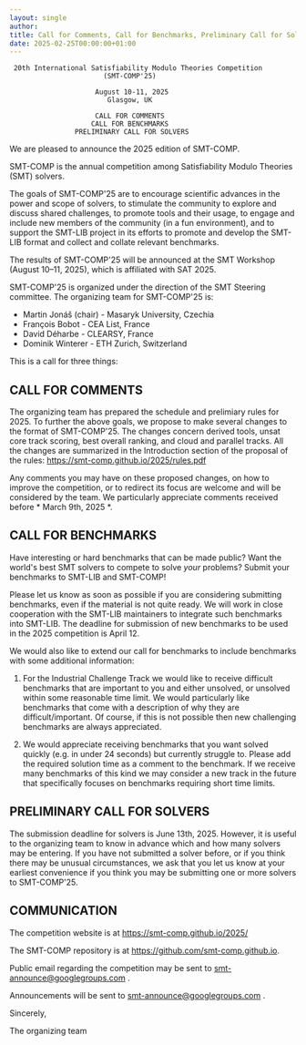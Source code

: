 ```yaml
---
layout: single
author:
title: Call for Comments, Call for Benchmarks, Preliminary Call for Solvers
date: 2025-02-25T00:00:00+01:00
---
```



     20th International Satisfiability Modulo Theories Competition
                           (SMT-COMP'25)

                         August 10-11, 2025
                            Glasgow, UK

                         CALL FOR COMMENTS
                        CALL FOR BENCHMARKS
                    PRELIMINARY CALL FOR SOLVERS


We are pleased to announce the 2025 edition of SMT-COMP.

SMT-COMP is the annual competition among Satisfiability Modulo
Theories (SMT) solvers.

The goals of SMT-COMP'25 are to encourage scientific advances in the
power and scope of solvers, to stimulate the community to explore and
discuss shared challenges, to promote tools and their usage, to engage
and include new members of the community (in a fun environment), and to
support the SMT-LIB project in its efforts to promote and develop the
SMT-LIB format and collect and collate relevant benchmarks.

The results of SMT-COMP'25 will be announced at the SMT Workshop
(August 10–11, 2025), which is affiliated with SAT 2025.

SMT-COMP'25 is organized under the direction of the SMT Steering
committee. The organizing team for SMT-COMP'25 is:

- Martin Jonáš (chair) - Masaryk University, Czechia
- François Bobot - CEA List, France
- David Déharbe - CLEARSY, France
- Dominik Winterer - ETH Zurich, Switzerland

This is a call for three things:


## CALL FOR COMMENTS

The organizing team has prepared the schedule and prelimiary rules for 2025.
To further the above goals, we propose to make several changes to the
format of SMT-COMP'25. The changes concern derived tools,
unsat core track scoring, best overall ranking, and cloud and
parallel tracks. All the changes are summarized in the Introduction
section of the proposal of the rules:
https://smt-comp.github.io/2025/rules.pdf

Any comments you may have on these proposed changes, on how to improve
the competition, or to redirect its focus are welcome and will be
considered by the team. We particularly appreciate comments received
before * March 9th, 2025 *.


## CALL FOR BENCHMARKS

Have interesting or hard benchmarks that can be made public? Want the
world's best SMT solvers to compete to solve *your* problems? Submit
your benchmarks to SMT-LIB and SMT-COMP!

Please let us know as soon as possible if you are considering
submitting benchmarks, even if the material is not quite ready. We
will work in close cooperation with the SMT-LIB maintainers to
integrate such benchmarks into SMT-LIB. The deadline for submission of
new benchmarks to be used in the 2025 competition is April 12.

We would also like to extend our call for benchmarks to include
benchmarks with some additional information:

1. For the Industrial Challenge Track we would like to receive
   difficult benchmarks that are important to you and either unsolved,
   or unsolved within some reasonable time limit. We would
   particularly like benchmarks that come with a description of why
   they are difficult/important. Of course, if this is not possible
   then new challenging benchmarks are always appreciated.

2. We would appreciate receiving benchmarks that you want solved
   quickly (e.g.  in under 24 seconds) but currently struggle to.
   Please add the required solution time as a comment to the
   benchmark. If we receive many benchmarks of this kind we may
   consider a new track in the future that specifically focuses on
   benchmarks requiring short time limits.


## PRELIMINARY CALL FOR SOLVERS

The submission deadline for solvers is June 13th, 2025.  However, it is
useful to the organizing team to know in advance which and how many
solvers may be entering. If you have not submitted a solver before,
or if you think there may be unusual circumstances, we ask that
you let us know at your earliest convenience if you think you may be
submitting one or more solvers to SMT-COMP'25.


## COMMUNICATION

The competition website is at
https://smt-comp.github.io/2025/

The SMT-COMP repository is at 
https://github.com/smt-comp.github.io.

Public email regarding the competition may be sent to
smt-announce@googlegroups.com .

Announcements will be sent to smt-announce@googlegroups.com .


Sincerely,

The organizing team
